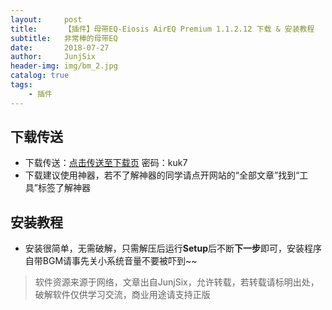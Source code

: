 ```yaml
---
layout:     post
title:      【插件】母带EQ-Eiosis AirEQ Premium 1.1.2.12 下载 & 安装教程
subtitle:   非常棒的母带EQ
date:       2018-07-27
author:     JunjSix
header-img: img/bm_2.jpg
catalog: true
tags:
    - 插件
---
```

## 下载传送
- 下载传送：[点击传送至下载页][1]  密码：kuk7
- 下载建议使用神器，若不了解神器的同学请点开网站的“全部文章”找到“工具”标签了解神器

## 安装教程
- 安装很简单，无需破解，只需解压后运行**Setup**后不断**下一步**即可，安装程序自带BGM请事先关小系统音量不要被吓到~~

> 软件资源来源于网络，文章出自JunjSix，允许转载，若转载请标明出处，破解软件仅供学习交流，商业用途请支持正版


  [1]: https://pan.baidu.com/s/1uAPhNvZ3sTyFOr-VNQtoCw
